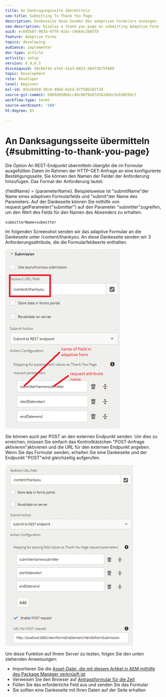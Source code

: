```yaml
---
title: An Danksagungsseite übermitteln
seo-title: Submitting To Thank You Page
description: Dankeseite beim Senden des adaptiven Formulars anzeigen
seo-description: Display a thank you page on submitting Adaptive Form
uuid: ec695b87-083a-47f6-92ac-c9a6dc2b85fb
feature: Adaptive Forms
topics: developing
audience: implementer
doc-type: article
activity: setup
version: 6.4,6.5
discoiquuid: 58c6bf42-efe5-41a3-8023-d84f3675f689
topic: Development
role: Developer
level: Beginner
exl-id: 85e1b450-39c0-4bb8-be5d-d7f50b102f3d
source-git-commit: b069d958bbcc40c0079e87d342db6c5e53055bc7
workflow-type: tm+mt
source-wordcount: '260'
ht-degree: 6%

---
```


# An Danksagungsseite übermitteln {#submitting-to-thank-you-page}

Die Option An REST-Endpunkt übermitteln übergibt die im Formular ausgefüllten Daten im Rahmen der HTTP-GET-Anfrage an eine konfigurierte Bestätigungsseite. Sie können den Namen der Felder der Anforderung hinzufügen. Das Format der Anforderung lautet:

\{fieldName\} = \{parameterName\}. Beispielsweise ist &quot;submitName&quot;der Name eines adaptiven Formularfelds und &quot;submit&quot;der Name des Parameters. Auf der Dankeseite können Sie mithilfe von request.getParameter(&quot;submitter&quot;) auf den Parameter &quot;submitter&quot;zugreifen, um den Wert des Felds für den Namen des Absenders zu erhalten.

`submitterName=submitter`

Im folgenden Screenshot senden wir das adaptive Formular an die Dankeseite unter /content/thankyou. An diese Dankeseite senden wir 3 Anforderungsattribute, die die Formularfeldwerte enthalten.

![Dankeseite](assets/thankyoupage.gif)

Sie können auch per POST an den externen Endpunkt senden. Um dies zu erreichen, müssen Sie einfach das Kontrollkästchen &quot;POST-Anfrage aktivieren&quot;aktivieren und die URL für den externen Endpunkt angeben. Wenn Sie das Formular senden, erhalten Sie eine Dankeseite und der Endpunkt &quot;POST&quot;wird gleichzeitig aufgerufen.

![Capture-Konfiguration](assets/capture.gif)

Um diese Funktion auf Ihrem Server zu testen, folgen Sie den unten stehenden Anweisungen:

* Importieren Sie die [Asset-Datei, die mit diesem Artikel in AEM mithilfe des Package Manager verknüpft ist](assets/submittingtorestendpoint.zip)
* Verweisen Sie den Browser auf [Antragsformular für die Zeit](http://localhost:4502/content/dam/formsanddocuments/helpx/timeoffrequestform/jcr:content?wcmmode=disabled)
* Füllen Sie das erforderliche Feld aus und senden Sie das Formular
* Sie sollten eine Dankeseite mit Ihren Daten auf der Seite erhalten
